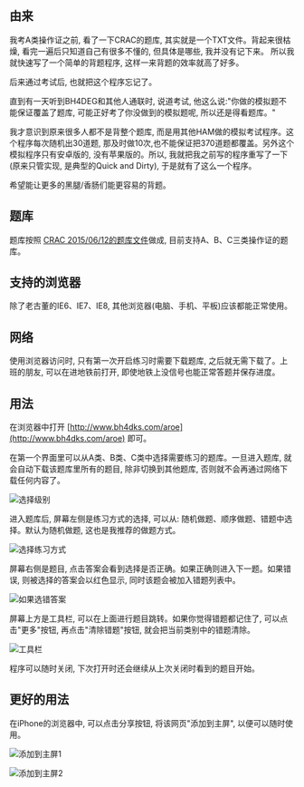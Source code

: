 ## 由来

我考A类操作证之前, 看了一下CRAC的题库, 其实就是一个TXT文件。背起来很枯燥, 看完一遍后只知道自己有很多不懂的, 但具体是哪些, 我并没有记下来。 所以我就快速写了一个简单的背题程序, 这样一来背题的效率就高了好多。

后来通过考试后, 也就把这个程序忘记了。

直到有一天听到BH4DEG和其他人通联时, 说道考试, 他这么说:"你做的模拟题不能保证覆盖了题库, 可能正好考了你没做到的模拟题呢, 所以还是得看题库。"

我才意识到原来很多人都不是背整个题库, 而是用其他HAM做的模拟考试程序。这个程序每次随机出30道题, 那及时做10次,也不能保证把370道题都覆盖。另外这个模拟程序只有安卓版的, 没有苹果版的。所以, 我就把我之前写的程序重写了一下(原来只管实现, 是典型的Quick and Dirty), 于是就有了这么一个程序。

希望能让更多的黑腿/香肠们能更容易的背题。

## 题库

题库按照 [CRAC 2015/06/12的题库文件](http://www.crac.org.cn/?page_id=1862)做成, 目前支持A、B、C三类操作证的题库。

## 支持的浏览器

除了老古董的IE6、IE7、IE8, 其他浏览器(电脑、手机、平板)应该都能正常使用。

## 网络

使用浏览器访问时, 只有第一次开启练习时需要下载题库, 之后就无需下载了。上班的朋友, 可以在进地铁前打开, 即使地铁上没信号也能正常答题并保存进度。

## 用法

在浏览器中打开 [http://www.bh4dks.com/aroe](http://www.bh4dks.com/aroe) 即可。

在第一个界面里可以从A类、B类、C类中选择需要练习的题库。一旦进入题库, 就会自动下载该题库里所有的题目, 除非切换到其他题库, 否则就不会再通过网络下载任何内容了。

![选择级别](https://raw.githubusercontent.com/bh4dks/aroe/master/assets/img/readme-class-level-select.png)

进入题库后, 屏幕左侧是练习方式的选择, 可以从: 随机做题、顺序做题、错题中选择。默认为随机做题, 这也是我推荐的做题方式。

![选择练习方式](https://raw.githubusercontent.com/bh4dks/aroe/master/assets/img/readme-exercise-type-select.png)

屏幕右侧是题目, 点击答案会看到选择是否正确。如果正确则进入下一题。如果错误, 则被选择的答案会以红色显示, 同时该题会被加入错题列表中。

![如果选错答案](https://raw.githubusercontent.com/bh4dks/aroe/master/assets/img/readme-answer-select-wrong.png)

屏幕上方是工具栏, 可以在上面进行题目跳转。如果你觉得错题都记住了, 可以点击"更多"按钮, 再点击"清除错题"按钮, 就会把当前类别中的错题清除。

![工具栏](https://raw.githubusercontent.com/bh4dks/aroe/master/assets/img/readme-toolbar.png)

程序可以随时关闭, 下次打开时还会继续从上次关闭时看到的题目开始。

## 更好的用法

在iPhone的浏览器中, 可以点击分享按钮, 将该网页"添加到主屏", 以便可以随时使用。

![添加到主屏1](https://raw.githubusercontent.com/bh4dks/aroe/master/assets/img/readme-share-to-home-screen-1.png)

![添加到主屏2](https://raw.githubusercontent.com/bh4dks/aroe/master/assets/img/readme-share-to-home-screen-2.png)

